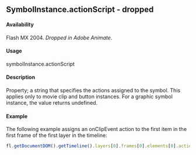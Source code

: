 ## SymbolInstance.actionScript - dropped

#### Availability

Flash MX 2004. *Dropped in Adobe Animate*.

#### Usage

symbolInstance.actionScript

#### Description

Property; a string that specifies the actions assigned to the symbol. This applies only to movie clip and button instances. For a graphic symbol instance, the value returns undefined.

#### Example

The following example assigns an onClipEvent action to the first item in the first frame of the first layer in the timeline:

```javascript
fl.getDocumentDOM().getTimeline().layers[0].frames[0].elements[0].actionScript = "onClipEvent(enterFrame) {trace('movie clip enterFrame');}";
```
